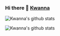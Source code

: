 ### Hi there 👋 <a href="https://kwanna.cf/" rel="nofollow">Kwanna</a>

<!--
**JustKwanna/JustKwanna** is a ✨ _special_ ✨ repository because its `README.md` (this file) appears on your GitHub profile.

Here are some ideas to get you started:

- 🔭 I’m currently working on ...
- 🌱 I’m currently learning ...
- 👯 I’m looking to collaborate on ...
- 🤔 I’m looking for help with ...
- 💬 Ask me about ...
- 📫 How to reach me: ...
- 😄 Pronouns: ...
- ⚡ Fun fact: ...
-->


![Kwanna's github stats](https://github-readme-stats.vercel.app/api?username=JustKwanna&show_icons=true&theme=dark)

![Kwanna's github stats](https://github-readme-stats.vercel.app/api?username=JustKwanna&show_icons=true&theme=radical)
